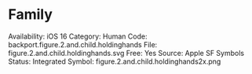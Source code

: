 # Family

Availability: iOS 16
Category: Human
Code: backport.figure.2.and.child.holdinghands
File: figure.2.and.child.holdinghands.svg
Free: Yes
Source: Apple SF Symbols
Status: Integrated
Symbol: figure.2.and.child.holdinghands2x.png